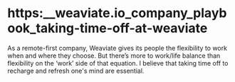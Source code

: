 # https:\_\_weaviate.io_company_playbook_taking-time-off-at-weaviate

As a remote-first company, Weaviate gives its people the flexibility to work when and where they choose. But there’s more to work/life balance than flexibility on the ‘work’ side of that equation. I believe that taking time off to recharge and refresh one's mind are essential.
